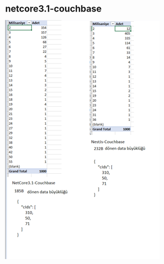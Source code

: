 # netcore3.1-couchbase
<img src="https://github.com/caglayanburak/netcore3.1-couchbase/blob/master/NetcoreCouchbase/Controllers/netcore-nest-couchbase-benchmark.png" />
